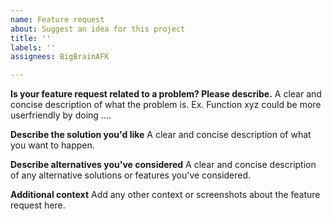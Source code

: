 ```yaml
---
name: Feature request
about: Suggest an idea for this project
title: ''
labels: ''
assignees: BigBrainAFK

---
```


**Is your feature request related to a problem? Please describe.**
A clear and concise description of what the problem is. Ex. Function xyz could be more userfriendly by doing ....

**Describe the solution you'd like**
A clear and concise description of what you want to happen.

**Describe alternatives you've considered**
A clear and concise description of any alternative solutions or features you've considered.

**Additional context**
Add any other context or screenshots about the feature request here.
